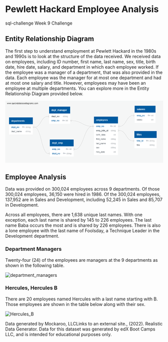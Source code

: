 # Pewlett Hackard Employee Analysis
sql-challenge
Week 9 Challenge

## Entity Relationship Diagram
The first step to understand employment at Pewlett Hackard in the 1980s and 1990s is to look at the structure of the data received. We received data on employees, including ID number, first name, last name, sex, title, birth date, hire date, salary, and department in which each employee worked. If the employee was a manager of a department, that was also provided in the data. Each employee was the manager for at most one department and had at most one salary and title. However, employees may have been an employee at multiple departments. You can explore more in the Entity Relationship Diagram provided below.

![ERD](https://github.com/rollernathan/sql-challenge/blob/main/EmployeeSQL/Data_Modeling_ERD/employee_db_ERD.png)

## Employee Analysis
Data was provided on 300,024 employees across 9 departments. Of those 300,024 employees, 36,150 were hired in 1986. Of the 300,024 employees, 137,952 are in Sales and Development, including 52,245 in Sales and 85,707 in Development.

Across all employees, there are 1,638 unique last names. With one exception, each last name is shared by 145 to 226 employees. The last name Baba occurs the most and is shared by 226 employees. There is also a lone employee with the last name of Foolsday, a Technique Leader in the Development department.

### Department Managers
Twenty-four (24) of the employees are managers at the 9 departments as shown in the following table.

![department_managers]()

### Hercules, Hercules B
There are 20 employees named Hercules with a last name starting with B. Those employees are shown in the table below along with their sex.


![Hercules_B]()


Data generated by Mockaroo, LLCLinks to an external site., (2022). Realistic Data Generator. Data for this dataset was generated by edX Boot Camps LLC, and is intended for educational purposes only.
